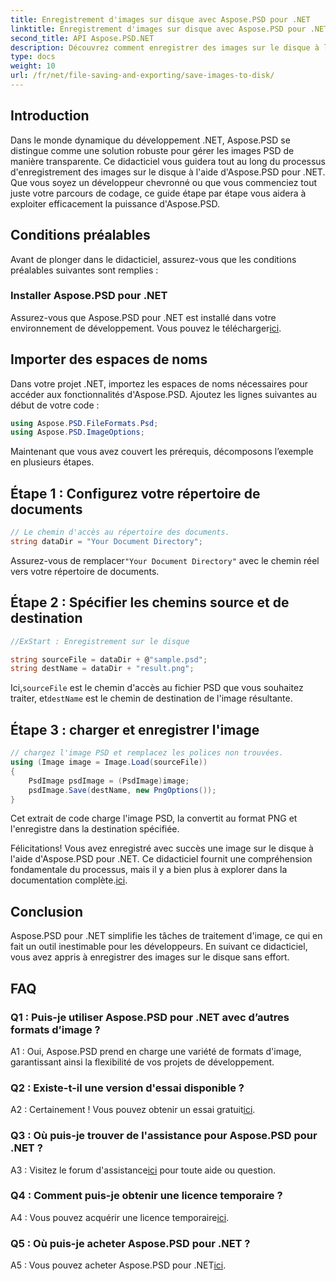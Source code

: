 ```yaml
---
title: Enregistrement d'images sur disque avec Aspose.PSD pour .NET
linktitle: Enregistrement d'images sur disque avec Aspose.PSD pour .NET
second_title: API Aspose.PSD.NET
description: Découvrez comment enregistrer des images sur le disque à l'aide d'Aspose.PSD pour .NET. Suivez ce guide étape par étape pour un traitement d’image efficace.
type: docs
weight: 10
url: /fr/net/file-saving-and-exporting/save-images-to-disk/
---
```

## Introduction

Dans le monde dynamique du développement .NET, Aspose.PSD se distingue comme une solution robuste pour gérer les images PSD de manière transparente. Ce didacticiel vous guidera tout au long du processus d'enregistrement des images sur le disque à l'aide d'Aspose.PSD pour .NET. Que vous soyez un développeur chevronné ou que vous commenciez tout juste votre parcours de codage, ce guide étape par étape vous aidera à exploiter efficacement la puissance d'Aspose.PSD.

## Conditions préalables

Avant de plonger dans le didacticiel, assurez-vous que les conditions préalables suivantes sont remplies :

### Installer Aspose.PSD pour .NET

 Assurez-vous que Aspose.PSD pour .NET est installé dans votre environnement de développement. Vous pouvez le télécharger[ici](https://releases.aspose.com/psd/net/).

## Importer des espaces de noms

Dans votre projet .NET, importez les espaces de noms nécessaires pour accéder aux fonctionnalités d'Aspose.PSD. Ajoutez les lignes suivantes au début de votre code :

```csharp
using Aspose.PSD.FileFormats.Psd;
using Aspose.PSD.ImageOptions;
```

Maintenant que vous avez couvert les prérequis, décomposons l’exemple en plusieurs étapes.

## Étape 1 : Configurez votre répertoire de documents

```csharp
// Le chemin d'accès au répertoire des documents.
string dataDir = "Your Document Directory";
```

 Assurez-vous de remplacer`"Your Document Directory"` avec le chemin réel vers votre répertoire de documents.

## Étape 2 : Spécifier les chemins source et de destination

```csharp
//ExStart : Enregistrement sur le disque

string sourceFile = dataDir + @"sample.psd";
string destName = dataDir + "result.png";
```

 Ici,`sourceFile` est le chemin d'accès au fichier PSD que vous souhaitez traiter, et`destName` est le chemin de destination de l'image résultante.

## Étape 3 : charger et enregistrer l'image

```csharp
// chargez l'image PSD et remplacez les polices non trouvées.
using (Image image = Image.Load(sourceFile))
{
    PsdImage psdImage = (PsdImage)image;
    psdImage.Save(destName, new PngOptions());
}
```

Cet extrait de code charge l'image PSD, la convertit au format PNG et l'enregistre dans la destination spécifiée.

 Félicitations! Vous avez enregistré avec succès une image sur le disque à l'aide d'Aspose.PSD pour .NET. Ce didacticiel fournit une compréhension fondamentale du processus, mais il y a bien plus à explorer dans la documentation complète.[ici](https://reference.aspose.com/psd/net/).

## Conclusion

Aspose.PSD pour .NET simplifie les tâches de traitement d'image, ce qui en fait un outil inestimable pour les développeurs. En suivant ce didacticiel, vous avez appris à enregistrer des images sur le disque sans effort.

## FAQ

### Q1 : Puis-je utiliser Aspose.PSD pour .NET avec d’autres formats d’image ?

A1 : Oui, Aspose.PSD prend en charge une variété de formats d'image, garantissant ainsi la flexibilité de vos projets de développement.

### Q2 : Existe-t-il une version d'essai disponible ?

 A2 : Certainement ! Vous pouvez obtenir un essai gratuit[ici](https://releases.aspose.com/).

### Q3 : Où puis-je trouver de l'assistance pour Aspose.PSD pour .NET ?

 A3 : Visitez le forum d'assistance[ici](https://forum.aspose.com/c/psd/34) pour toute aide ou question.

### Q4 : Comment puis-je obtenir une licence temporaire ?

 A4 : Vous pouvez acquérir une licence temporaire[ici](https://purchase.aspose.com/temporary-license/).

### Q5 : Où puis-je acheter Aspose.PSD pour .NET ?

 A5 : Vous pouvez acheter Aspose.PSD pour .NET[ici](https://purchase.aspose.com/buy).